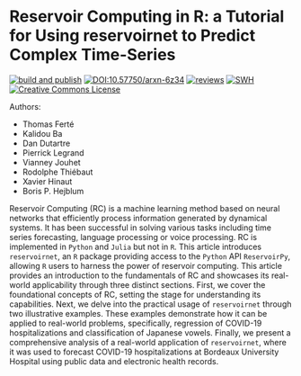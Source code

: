 
# Reservoir Computing in R: a Tutorial for Using reservoirnet to Predict Complex Time-Series

[![build and publish](https://github.com/computorg/published-202505-ferte-reservoirnet/actions/workflows/build.yml/badge.svg)](https://github.com/computorg/published-202505-ferte-reservoirnet/actions/workflows/build.yml)
[![DOI:10.57750/arxn-6z34](https://img.shields.io/badge/DOI-10.57750/arxn--6z34-034E79.svg)](https://doi.org/10.57750/arxn-6z34)
[![reviews](https://img.shields.io/badge/review-report-blue)](https://github.com/computorg/published-202505-ferte-reservoirnet/issues?q=is%3Aopen+is%3Aissue+label%3Areview)
[![SWH](https://archive.softwareheritage.org/badge/origin/https://github.com/computorg/published-202505-ferte-reservoirnet/)](https://archive.softwareheritage.org/browse/origin/?origin_url=https://github.com/computorg/published-202505-ferte-reservoirnet)
[![Creative Commons License](https://i.creativecommons.org/l/by/4.0/80x15.png)](http://creativecommons.org/licenses/by/4.0/)

Authors: 

- Thomas Ferté
- Kalidou Ba
- Dan Dutartre
- Pierrick Legrand
- Vianney Jouhet
- Rodolphe Thiébaut
- Xavier Hinaut
- Boris P. Hejblum

Reservoir Computing (RC) is a machine learning method based on neural
networks that efficiently process information generated by dynamical
systems. It has been successful in solving various tasks including time
series forecasting, language processing or voice processing. RC is
implemented in `Python` and `Julia` but not in `R`. This article
introduces `reservoirnet`, an `R` package providing access to the
`Python` API `ReservoirPy`, allowing `R` users to harness the power of
reservoir computing. This article provides an introduction to the
fundamentals of RC and showcases its real-world applicability through
three distinct sections. First, we cover the foundational concepts of
RC, setting the stage for understanding its capabilities. Next, we delve
into the practical usage of `reservoirnet` through two illustrative
examples. These examples demonstrate how it can be applied to real-world
problems, specifically, regression of COVID-19 hospitalizations and
classification of Japanese vowels. Finally, we present a comprehensive
analysis of a real-world application of `reservoirnet`, where it was
used to forecast COVID-19 hospitalizations at Bordeaux University
Hospital using public data and electronic health records.
